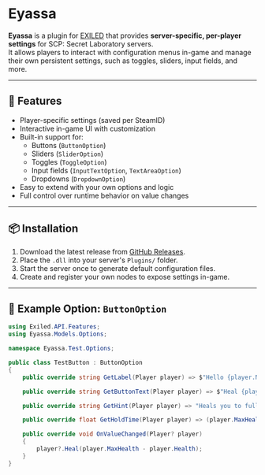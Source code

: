# Eyassa

**Eyassa** is a plugin for [EXILED](https://github.com/Exiled-Team/EXILED) that provides **server-specific, per-player settings** for SCP: Secret Laboratory servers.  
It allows players to interact with configuration menus in-game and manage their own persistent settings, such as toggles, sliders, input fields, and more.

---

## 🔧 Features

- Player-specific settings (saved per SteamID)
- Interactive in-game UI with customization
- Built-in support for:
  - Buttons (`ButtonOption`)
  - Sliders (`SliderOption`)
  - Toggles (`ToggleOption`)
  - Input fields (`InputTextOption`, `TextAreaOption`)
  - Dropdowns (`DropdownOption`)
- Easy to extend with your own options and logic
- Full control over runtime behavior on value changes

---

## 📦 Installation

1. Download the latest release from [GitHub Releases](https://github.com/your-name/Eyassa/releases).
2. Place the `.dll` into your server's `Plugins/` folder.
3. Start the server once to generate default configuration files.
4. Create and register your own nodes to expose settings in-game.

---

## 🧪 Example Option: `ButtonOption`

```csharp
using Exiled.API.Features;
using Eyassa.Models.Options;

namespace Eyassa.Test.Options;

public class TestButton : ButtonOption
{
    public override string GetLabel(Player player) => $"Hello {player.Nickname}";

    public override string GetButtonText(Player player) => $"Heal {player.MaxHealth - player.Health} HP";

    public override string GetHint(Player player) => "Heals you to full health";

    public override float GetHoldTime(Player player) => (player.MaxHealth - player.Health) / 10;

    public override void OnValueChanged(Player? player)
    {
        player?.Heal(player.MaxHealth - player.Health);
    }
}
